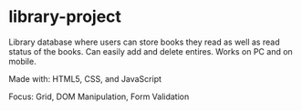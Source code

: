 # library-project

Library database where users can store books they read as well as read status of the books. Can easily add and delete entires. Works on PC and on mobile.

Made with: HTML5, CSS, and JavaScript

Focus: Grid, DOM Manipulation, Form Validation
